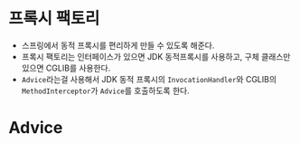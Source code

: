 # 프록시 팩토리

- 스프링에서 동적 프록시를 편리하게 만들 수 있도록 해준다.
- 프록시 팩토리는 인터페이스가 있으면 JDK 동적프록시를 사용하고, 구체 클래스만 있으면 CGLIB를 사용한다.
- `Advice`라는걸 사용해서 JDK 동적 프록시의 `InvocationHandler`와 CGLIB의 `MethodInterceptor`가 `Advice`를 호출하도록 한다.

# Advice
